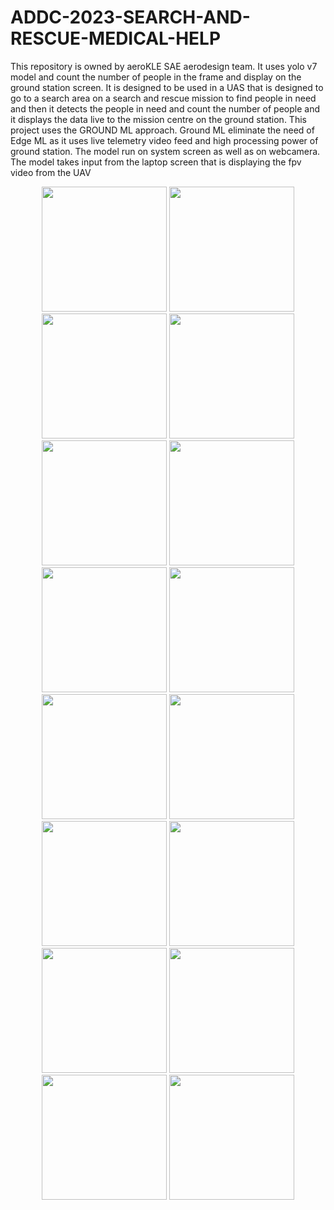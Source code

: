 # ADDC-2023-SEARCH-AND-RESCUE-MEDICAL-HELP
This repository is owned by aeroKLE SAE aerodesign team. 
It uses yolo v7 model and count the number of people in the frame and display on the ground station screen.
It is designed to be used in a UAS that is designed to go to a search area on a search and rescue mission to find people in need 
and then it detects the people in need and count the number of people and it displays the data live to the mission centre on the 
ground station.
This project uses the GROUND ML approach.
Ground ML eliminate the need of Edge ML as it uses live telemetry video feed and high processing power of ground station.
The model run on system screen as well as on webcamera.
The model takes input from the laptop screen that is displaying the fpv video from the UAV
<p align="center">
  <img src="https://github.com/user-attachments/assets/5ce9d7da-a251-4541-acf2-6c99dc6a65cc" width="200" height="200">
  <img src="https://github.com/user-attachments/assets/7538c0de-0c35-4837-a73e-20204cffb501" width="200" height="200">
  <img src="https://github.com/user-attachments/assets/686c8a56-41a2-499e-9d3e-8c3456d7b283" width="200" height="200">
  <img src="https://github.com/user-attachments/assets/e7f4a405-f313-4de3-b3b4-b94589a3dd2c" width="200" height="200">
  <img src="https://github.com/user-attachments/assets/a7f3fa7d-5f11-4718-93ba-455d4ed65533" width="200" height="200">
  <img src="https://github.com/user-attachments/assets/04b9b2a7-ff25-4341-9935-ff122a87b869" width="200" height="200">
  <img src="https://github.com/user-attachments/assets/1232283d-00bd-4e8b-945c-3a97bc626975" width="200" height="200">
  <img src="https://github.com/user-attachments/assets/cec7c24a-d6e7-48be-81f2-76f4e9232682" width="200" height="200">
  <img src="https://github.com/user-attachments/assets/729e28c8-ff47-483b-a270-19301244f545" width="200" height="200">
  <img src="https://github.com/user-attachments/assets/df57ecb9-32ef-4485-b9f7-499bde137ab0" width="200" height="200">
  <img src="https://github.com/user-attachments/assets/d5b020a5-284d-45d5-b139-396f9f384edf" width="200" height="200">
  <img src="https://github.com/user-attachments/assets/40b9e627-2ebd-4574-9f26-4125c5a6f8b4" width="200" height="200">
  <img src="https://github.com/user-attachments/assets/cc21cf9d-dd80-4bcb-9205-85196bfaf995" width="200" height="200">
  <img src="https://github.com/user-attachments/assets/ab59a1d0-af14-498f-8cfc-6373789f2b4b" width="200" height="200">
  <img src="https://github.com/user-attachments/assets/744e9507-9d6d-4965-a822-4f8385f46a81" width="200" height="200">
  <img src="https://github.com/user-attachments/assets/9c624a1f-8d4f-4018-8fb9-659edf80a35c" width="200" height="200">
</p>







